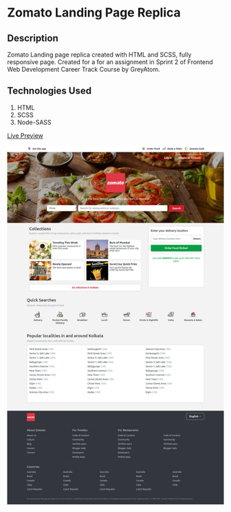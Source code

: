 # Zomato Landing Page Replica

## Description
Zomato Landing page replica created with HTML and SCSS, fully responsive page. Created for a for an assignment in Sprint 2 of Frontend Web Development Career Track Course by GreyAtom.

## Technologies Used
1. HTML
1. SCSS
1. Node-SASS

[Live Preview](https://shubhambattoo.github.io/zomato-replica/)

![](Zomato.jpg)
